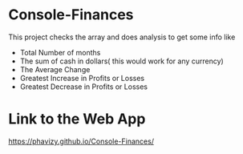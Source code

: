# Console-Finances
This project checks the array and does analysis to get some info like
* Total Number of months
* The sum of cash in dollars( this would work for any currency)
* The Average Change
* Greatest Increase in Profits or Losses
* Greatest Decrease in Profits or Losses
# Link to the Web App
https://phavizy.github.io/Console-Finances/